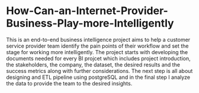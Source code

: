 # How-Can-an-Internet-Provider-Business-Play-more-Intelligently

This is an end-to-end business intelligence project aims to help a customer service provider team identify the pain points of their 
workflow and set the stage for working more intelligently. The project starts with developing the documents needed for every BI projcet 
which includes project introduction, the stakeholders, the company, the dataset, the desired results and the success metrics along with 
further considerations. The next step is all about designing and ETL pipeline using postgreSQL and in the final step I analyze the data to 
provide the team to the desired insights.
